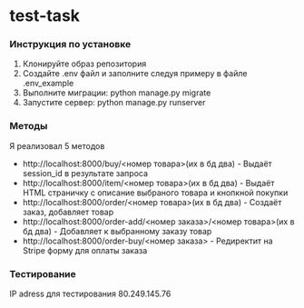 <h1>test-task</h1>
<h3>Инструкция по установке</h3>
<ol>
  <li>Клонируйте образ репозитория</li>
  <li>Создайте .env файл и заполните следуя примеру в файле .env_example</li>
  <li>Выполните миграции: python manage.py migrate</li>
  <li>Запустите сервер: python manage.py runserver</li>
</ol>
<h3>Методы</h3>
<p>Я реализовал 5 методов</p>
<ul>
  <li>http://localhost:8000/buy/<номер товара>(их в бд два) - Выдаёт session_id в результате запроса</li>
  <li>http://localhost:8000/item/<номер товара>(их в бд два) - Выдаёт HTML страничку с описание выбраного товара и кнопкной покупки</li>
  <li>http://localhost:8000/order/<номер товара>(их в бд два) - Создаёт заказ, добавляет товар</li>
  <li>http://localhost:8000/order-add/<номер заказа>/<номер товара>(их в бд два) - Добавляет к выбранному заказу товар</li>
  <li>http://localhost:8000/order-buy/<номер заказа> - Редиректит на Stripe форму для оплаты заказа</li>
</ul>
    
<h3>Тестирование</h3>
<p>IP adress для тестирования 80.249.145.76</p>
